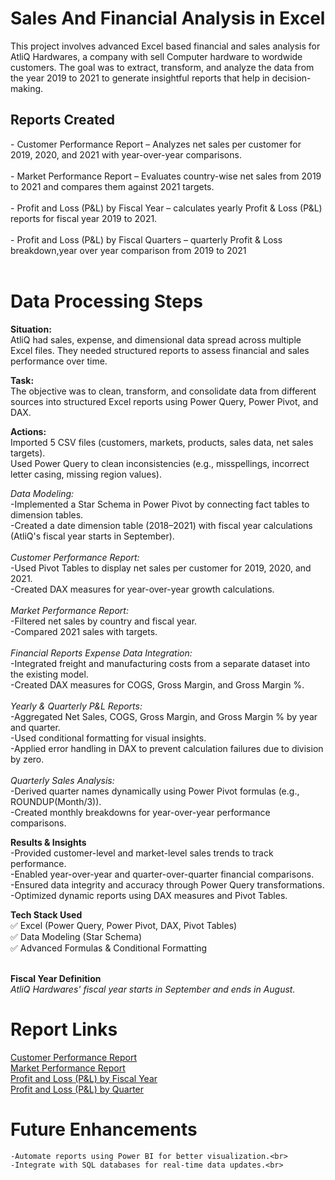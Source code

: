 # Sales And Financial Analysis in Excel

This project involves advanced Excel based financial and sales analysis for AtliQ Hardwares, a company with sell Computer hardware to wordwide customers. The goal was to extract, transform, and analyze the data from the year 2019 to 2021 to generate insightful reports that help in decision-making.

<h2>Reports Created</h2>
 -  Customer Performance Report – Analyzes net sales per customer for 2019, 2020, and 2021 with year-over-year comparisons.<br><br>
 -  Market Performance Report – Evaluates country-wise net sales from 2019 to 2021 and compares them against 2021 targets.<br><br>
 -  Profit and Loss (P&L) by Fiscal Year – calculates yearly Profit & Loss (P&L) reports for fiscal year 2019 to 2021.<br><br>
 -  Profit and Loss (P&L) by Fiscal Quarters – quarterly Profit & Loss breakdown,year over year comparison from 2019 to 2021<br><br>


# Data Processing Steps <br>
<b>Situation:</b><br>
AtliQ had sales, expense, and dimensional data spread across multiple Excel files. They needed structured reports to assess financial and sales performance over time.

<b>Task:</b><br>
The objective was to clean, transform, and consolidate data from different sources into structured Excel reports using Power Query, Power Pivot, and DAX.

<b>Actions:</b><br>
   Imported 5 CSV files (customers, markets, products, sales data, net sales targets).  
   Used Power Query to clean inconsistencies (e.g., misspellings, incorrect letter casing, missing region values).
  
<i>Data Modeling:</i><br>
   -Implemented a Star Schema in Power Pivot by connecting fact tables to dimension tables.<br>
   -Created a date dimension table (2018–2021) with fiscal year calculations (AtliQ's fiscal year starts in September).<br><br>
<i>Customer Performance Report:</i><br>
   -Used Pivot Tables to display net sales per customer for 2019, 2020, and 2021.<br>
   -Created DAX measures for year-over-year growth calculations.<br><br>
<i>Market Performance Report:</i><br>
   -Filtered net sales by country and fiscal year.<br>
   -Compared 2021 sales with targets.<br><br>
<i>Financial Reports</i>
<i>Expense Data Integration:</i><br>
   -Integrated freight and manufacturing costs from a separate dataset into the existing model.<br>
   -Created DAX measures for COGS, Gross Margin, and Gross Margin %.<br><br>
<i>Yearly & Quarterly P&L Reports:</i><br>
   -Aggregated Net Sales, COGS, Gross Margin, and Gross Margin % by year and quarter. <br>
   -Used conditional formatting for visual insights.<br>
   -Applied error handling in DAX to prevent calculation failures due to division by zero.<br><br>
<i>Quarterly Sales Analysis:</i><br>
   -Derived quarter names dynamically using Power Pivot formulas (e.g., ROUNDUP(Month/3)).<br>
   -Created monthly breakdowns for year-over-year performance comparisons.</p>

<p><b>Results & Insights</b><br>
 -Provided customer-level and market-level sales trends to track performance.<br>
 -Enabled year-over-year and quarter-over-quarter financial comparisons.<br>
 -Ensured data integrity and accuracy through Power Query transformations.<br>
 -Optimized dynamic reports using DAX measures and Pivot Tables.</p>
<b>Tech Stack Used</b> <br>
✅ Excel (Power Query, Power Pivot, DAX, Pivot Tables)<br>
✅ Data Modeling (Star Schema)<br>
✅ Advanced Formulas & Conditional Formatting<br><br>


<b>Fiscal Year Definition</b><br>
<i>AtliQ Hardwares' fiscal year starts in September and ends in August.</i>

# Report Links
[Customer Performance Report](customers_net_sales_performance_report_excel.pdf)<br>
[Market Performance Report](market_performance_versus_target_report_sales_in_excel.pdf)<br>
[Profit and Loss (P&L) by Fiscal Year](P&L_by_month.pdf)<br>
[Profit and Loss (P&L) by Quarter](P&L_yearly.pdf)<br>
# Future Enhancements
    -Automate reports using Power BI for better visualization.<br>
    -Integrate with SQL databases for real-time data updates.<br>












